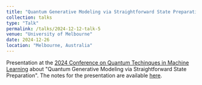```yaml
---
title: "Quantum Generative Modeling via Straightforward State Preparation"
collection: talks
type: "Talk"
permalink: /talks/2024-12-12-talk-5
venue: "University of Melbourne"
date: 2024-12-26
location: "Melbourne, Australia"
---
```


Presentation at the [2024 Conference on Quantum Techinques in Machine Learning](https://qtml2024.org/) about "Quantum Generative Modeling via Straightforward State Preparation". The notes for the presentation are available [here](https://geometrino.wordpress.com/wp-content/uploads/2024/12/4_accepted_abstract__quantum_generative_modeling_via_straightforward_state_preparation_extended_abstract.pdf).
